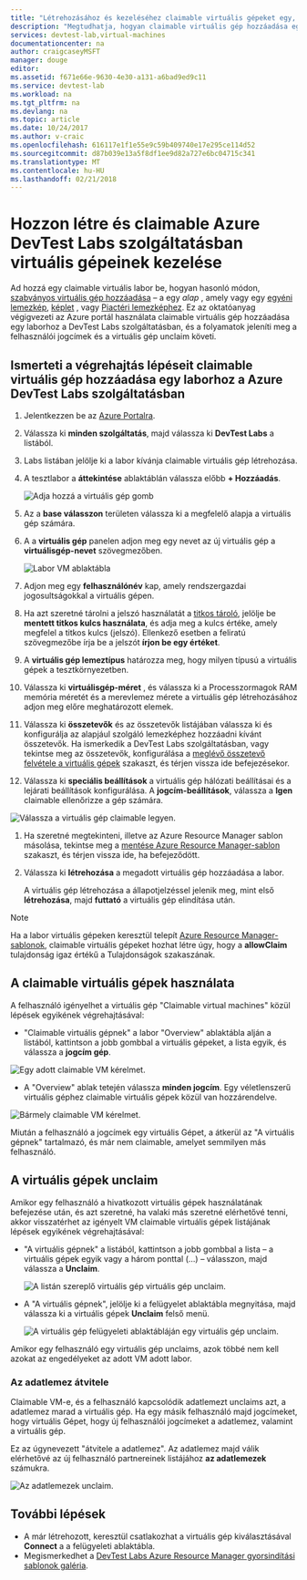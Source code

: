 ```yaml
---
title: "Létrehozásához és kezeléséhez claimable virtuális gépeket egy, amikor a Azure DevTest Labs szolgáltatásban |} Microsoft Docs"
description: "Megtudhatja, hogyan claimable virtuális gép hozzáadása egy laborhoz a Azure DevTest Labs szolgáltatásban"
services: devtest-lab,virtual-machines
documentationcenter: na
author: craigcaseyMSFT
manager: douge
editor: 
ms.assetid: f671e66e-9630-4e30-a131-a6bad9ed9c11
ms.service: devtest-lab
ms.workload: na
ms.tgt_pltfrm: na
ms.devlang: na
ms.topic: article
ms.date: 10/24/2017
ms.author: v-craic
ms.openlocfilehash: 616117e1f1e55e9c59b409740e17e295ce114d52
ms.sourcegitcommit: d87b039e13a5f8df1ee9d82a727e6bc04715c341
ms.translationtype: MT
ms.contentlocale: hu-HU
ms.lasthandoff: 02/21/2018
---
```

# <a name="create-and-manage-claimable-vms-in-azure-devtest-labs"></a>Hozzon létre és claimable Azure DevTest Labs szolgáltatásban virtuális gépeinek kezelése
Ad hozzá egy claimable virtuális labor be, hogyan hasonló módon, [szabványos virtuális gép hozzáadása](devtest-lab-add-vm.md) – a egy *alap* , amely vagy egy [egyéni lemezkép](devtest-lab-create-template.md), [képlet](devtest-lab-manage-formulas.md) , vagy [Piactéri lemezképhez](devtest-lab-configure-marketplace-images.md). Ez az oktatóanyag végigvezeti az Azure portál használata claimable virtuális gép hozzáadása egy laborhoz a DevTest Labs szolgáltatásban, és a folyamatok jeleníti meg a felhasználói jogcímek és a virtuális gép unclaim követi.

## <a name="steps-to-add-a-claimable-vm-to-a-lab-in-azure-devtest-labs"></a>Ismerteti a végrehajtás lépéseit claimable virtuális gép hozzáadása egy laborhoz a Azure DevTest Labs szolgáltatásban
1. Jelentkezzen be az [Azure Portalra](http://go.microsoft.com/fwlink/p/?LinkID=525040).
1. Válassza ki **minden szolgáltatás**, majd válassza ki **DevTest Labs** a listából.
1. Labs listában jelölje ki a labor kívánja claimable virtuális gép létrehozása.  
1. A tesztlabor a **áttekintése** ablaktáblán válassza előbb **+ Hozzáadás**.  

    ![Adja hozzá a virtuális gép gomb](./media/devtest-lab-add-vm/devtestlab-home-blade-add-vm.png)

1. Az a **base válasszon** területen válassza ki a megfelelő alapja a virtuális gép számára.
1. A a **virtuális gép** panelen adjon meg egy nevet az új virtuális gép a **virtuálisgép-nevet** szövegmezőben.

    ![Labor VM ablaktábla](./media/devtest-lab-add-vm/devtestlab-lab-vm-blade.png)

1. Adjon meg egy **felhasználónév** kap, amely rendszergazdai jogosultságokkal a virtuális gépen.  
1. Ha azt szeretné tárolni a jelszó használatát a [titkos tároló](https://azure.microsoft.com/updates/azure-devtest-labs-keep-your-secrets-safe-and-easy-to-use-with-the-new-personal-secret-store), jelölje be **mentett titkos kulcs használata**, és adja meg a kulcs értéke, amely megfelel a titkos kulcs (jelszó). Ellenkező esetben a feliratú szövegmezőbe írja be a jelszót **írjon be egy értéket**.
1. A **virtuális gép lemeztípus** határozza meg, hogy milyen típusú a virtuális gépek a tesztkörnyezetben.
1. Válassza ki **virtuálisgép-méret** , és válassza ki a Processzormagok RAM memória méretét és a merevlemez mérete a virtuális gép létrehozásához adjon meg előre meghatározott elemek.
1. Válassza ki **összetevők** és az összetevők listájában válassza ki és konfigurálja az alapjául szolgáló lemezképhez hozzáadni kívánt összetevők. Ha ismerkedik a DevTest Labs szolgáltatásban, vagy tekintse meg az összetevők, konfigurálása a [meglévő összetevő felvétele a virtuális gépek](devtest-lab-add-vm.md#add-an-existing-artifact-to-a-vm) szakaszt, és térjen vissza ide befejezésekor.
1. Válassza ki **speciális beállítások** a virtuális gép hálózati beállításai és a lejárati beállítások konfigurálása. A **jogcím-beállítások**, válassza a **Igen** claimable ellenőrizze a gép számára.

  ![Válassza a virtuális gép claimable legyen.](./media/devtest-lab-add-vm/devtestlab-claim-VM-option.png)

1. Ha szeretné megtekinteni, illetve az Azure Resource Manager sablon másolása, tekintse meg a [mentése Azure Resource Manager-sablon](devtest-lab-add-vm.md#save-azure-resource-manager-template) szakaszt, és térjen vissza ide, ha befejeződött.
1. Válassza ki **létrehozása** a megadott virtuális gép hozzáadása a labor.

   A virtuális gép létrehozása a állapotjelzéssel jelenik meg, mint első **létrehozása**, majd **futtató** a virtuális gép elindítása után.

> [!NOTE]
> Ha a labor virtuális gépeken keresztül telepít [Azure Resource Manager-sablonok](devtest-lab-create-environment-from-arm.md), claimable virtuális gépeket hozhat létre úgy, hogy a **allowClaim** tulajdonság igaz értékű a Tulajdonságok szakaszának.
>
>

## <a name="using-a-claimable-vm"></a>A claimable virtuális gépek használata

A felhasználó igényelhet a virtuális gép "Claimable virtual machines" közül lépések egyikének végrehajtásával:

* "Claimable virtuális gépnek" a labor "Overview" ablaktábla alján a listából, kattintson a jobb gombbal a virtuális gépeket, a lista egyik, és válassza a **jogcím gép**.

 ![Egy adott claimable VM kérelmet.](./media/devtest-lab-add-vm/devtestlab-claim-VM.png)


* A "Overview" ablak tetején válassza **minden jogcím**. Egy véletlenszerű virtuális géphez claimable virtuális gépek közül van hozzárendelve.

 ![Bármely claimable VM kérelmet.](./media/devtest-lab-add-vm/devtestlab-claim-any.png)


Miután a felhasználó a jogcímek egy virtuális Gépet, a átkerül az "A virtuális gépnek" tartalmazó, és már nem claimable, amelyet semmilyen más felhasználó.

## <a name="unclaim-a-vm"></a>A virtuális gépek unclaim

Amikor egy felhasználó a hivatkozott virtuális gépek használatának befejezése után, és azt szeretné, ha valaki más szeretné elérhetővé tenni, akkor visszatérhet az igényelt VM claimable virtuális gépek listájának lépések egyikének végrehajtásával:

- "A virtuális gépnek" a listából, kattintson a jobb gombbal a lista – a virtuális gépek egyik vagy a három ponttal (…) – válasszon, majd válassza a **Unclaim**.

  ![A listán szereplő virtuális gép virtuális gép unclaim.](./media/devtest-lab-add-vm/devtestlab-unclaim-VM2.png)

- A "A virtuális gépnek", jelölje ki a felügyelet ablaktábla megnyitása, majd válassza ki a virtuális gépek **Unclaim** felső menü.

  ![A virtuális gép felügyeleti ablaktábláján egy virtuális gép unclaim.](./media/devtest-lab-add-vm/devtestlab-unclaim-VM.png)

Amikor egy felhasználó egy virtuális gép unclaims, azok többé nem kell azokat az engedélyeket az adott VM adott labor.

### <a name="transferring-the-data-disk"></a>Az adatlemez átvitele
Claimable VM-e, és a felhasználó kapcsolódik adatlemezt unclaims azt, a adatlemez marad a virtuális gép. Ha egy másik felhasználó majd jogcímeket, hogy virtuális Gépet, hogy új felhasználói jogcímeket a adatlemez, valamint a virtuális gép.

Ez az úgynevezett "átvitele a adatlemez". Az adatlemez majd válik elérhetővé az új felhasználó partnereinek listájához **az adatlemezek** számukra.

![Az adatlemezek unclaim.](./media/devtest-lab-add-vm/devtestlab-unclaim-datadisks.png)



## <a name="next-steps"></a>További lépések
* A már létrehozott, keresztül csatlakozhat a virtuális gép kiválasztásával **Connect** a a felügyeleti ablaktábla.
* Megismerkedhet a [DevTest Labs Azure Resource Manager gyorsindítási sablonok galéria](https://github.com/Azure/azure-devtestlab/tree/master/Samples).
